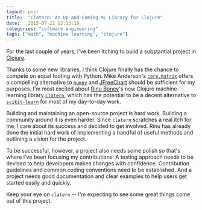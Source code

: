 ```yaml
---
layout: post
title:  "Clatern: An Up-and-Coming ML Library for Clojure"
date:   2015-07-21 12:13:19
categories: "software engineering"
tags: ["math", "machine learning", "clojure"]
---
```

For the last couple of years, I've been itching to build a substantial project in [Clojure](http://clojure.org/).  

Thanks to some new libraries, I think Clojure finally has the chance to compete on equal footing with Python.  Mike Anderson's [`core.matrix`](https://github.com/mikera/core.matrix) offers a compelling alternative to [`numpy`](http://www.numpy.org/) and [JFreeChart](http://www.jfree.org/jfreechart/samples.html) should be sufficient for my purposes.  I'm most excited about [Rinu Boney](http://rinuboney.github.io/)'s new Clojure machine-learning library [`clatern`](https://github.com/rinuboney/clatern), which has the potential to be a decent alternative to [`scikit-learn`](http://scikit-learn.org/stable/index.html) for most of my day-to-day work.

Building and maintaining an open-source project is hard work. Building a community around it is even harder. Since `clatern` scratches a real itch for me, I care about its success and decided to get involved.  Rinu has already done the initial hard work of implementing a handful of useful methods and outlining a vision for the project.

To be successful, however, a project also needs some polish so that's where I've been focusing my contributions.  A testing approach needs to be devised to help developers makes changes with confidence.  Contribution guidelines and common coding conventions need to be established.  And a project needs good documentation and clear examples to help users get started easily and quickly.  

Keep your eye on `clatern` -- I'm expecting to see some great things come out of this project.



